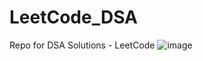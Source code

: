 # LeetCode_DSA
Repo for DSA Solutions - LeetCode
![image](https://github.com/pratyushdev-codes/LeetCode_DSA/assets/109750976/6b5b1ae5-a330-440e-abac-c33ad5c07b4e)
